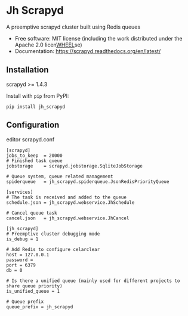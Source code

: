 Jh Scrapyd
==========

A preemptive scrapyd cluster built using Redis queues

* Free software: MIT license (including the work distributed under the Apache 2.0 licen[WHEEL](..%2F..%2Fscrapy-cluster%2Fpyppeteer_frame%2Fvenv%2FLib%2Fsite-packages%2Fjh_scrapyd-0.0.1.dist-info%2FWHEEL)se)
* Documentation: https://scrapyd.readthedocs.org/en/latest/

## Installation

scrapyd >= 1.4.3

Install with `pip` from PyPI:

```
pip install jh_scrapyd
```

## Configuration
editor scrapyd.conf
```
[scrapyd]
jobs_to_keep  = 20000
# Finished task queue
jobstorage    = scrapyd.jobstorage.SqliteJobStorage

# Queue system, queue related management
spiderqueue   = jh_scrapyd.spiderqueue.JsonRedisPriorityQueue

[services]
# The task is received and added to the queue
schedule.json = jh_scrapyd.webservice.JhSchedule

# Cancel queue task
cancel.json   = jh_scrapyd.webservice.JhCancel

[jh_scrapyd]
# Preemptive cluster debugging mode
is_debug = 1

# Add Redis to configure celarclear
host = 127.0.0.1
password = 
port = 6379
db = 0

# Is there a unified queue (mainly used for different projects to share queue priority)
is_unified_queue = 1

# Queue prefix
queue_prefix = jh_scrapyd
```